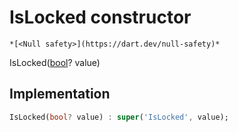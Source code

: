 


# IsLocked constructor




    *[<Null safety>](https://dart.dev/null-safety)*



IsLocked([bool](https://api.flutter.dev/flutter/dart-core/bool-class.html)? value)





## Implementation

```dart
IsLocked(bool? value) : super('IsLocked', value);
```







